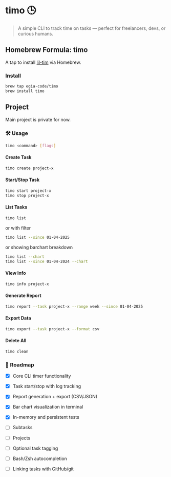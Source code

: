 # timo 🕒

> A simple CLI to track time on tasks — perfect for freelancers, devs, or curious humans.

## Homebrew Formula: timo

A tap to install [lil-tim](https://github.com/DavidBernEgia/timo) via Homebrew.

### Install

```sh
brew tap egia-code/timo
brew install timo
```

## Project

Main project is private for now.

### 🛠 Usage

```sh
timo <command> [flags]
```

#### Create Task

```sh
timo create project-x
```

#### Start/Stop Task

```sh
timo start project-x
timo stop project-x
```

#### List Tasks

```sh
timo list
```

or with filter

```sh
timo list --since 01-04-2025
```

or showing barchart breakdown

```sh
timo list --chart
timo list --since 01-04-2024 --chart
```

#### View Info

```sh
timo info project-x
```

#### Generate Report

```sh
timo report --task project-x --range week --since 01-04-2025
```

#### Export Data

```sh
timo export --task project-x --format csv
```

#### Delete All

```sh
timo clean
```

### 🚧 Roadmap

- [x] Core CLI timer functionality
- [x] Task start/stop with log tracking
- [x] Report generation + export (CSV/JSON)
- [x] Bar chart visualization in terminal
- [x] In-memory and persistent tests
- [ ] Subtasks
- [ ] Projects
- [ ] Optional task tagging
- [ ] Bash/Zsh autocompletion
- [ ] Linking tasks with GitHub/git


